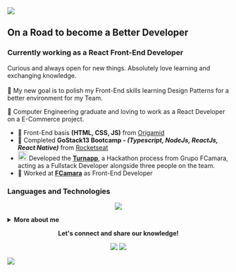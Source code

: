 <img src="https://github.com/leovdn/leovdn/raw/master/hero-image-header.png">
 
## On a Road to become a Better Developer
### Currently working as a React Front-End Developer

Curious and always open for new things. Absolutely love learning and exchanging knowledge. 
<br><br>
:dart: My new goal is to polish my Front-End skills learning Design Patterns for a better environment for my Team.

:office: Computer Engineering graduate and loving to work as a React Developer on a E-Commerce project.

- :book: Front-End basis **(HTML, CSS, JS)** from <a href="https://www.origamid.com/cursos/">Origamid</a>
- :rocket: Completed **GoStack13 Bootcamp - *(Typescript, NodeJs, ReactJs, React Native)*** from <a href="https://github.com/Rocketseat">Rocketseat</a>
- <img src="https://raw.githubusercontent.com/leovdn/squad3-fifo/373d086b2610843ffdcd57bef97b7556a0668dec/frontend/img/logo.svg" width="21"/> Developed the **<a href="https://github.com/leovdn/squad3-fifo">Turnapp</a>**, a Hackathon process from Grupo FCamara, acting as a Fullstack Developer alongside three people on the team.
- 🧡 Worked at **<a href="https://www.fcamara.com.br">FCamara</a>** as Front-End Developer

### Languages and Technologies
<p align="center">
  <a href="https://github.com/leovdn/github-readme-stats">
  <img align="center" src="https://github-readme-stats.vercel.app/api/top-langs/?username=leovdn&layout=compact&theme=buefy" />
  </a>
</p>


 
<details> 
 <summary><b>More about me</b></summary>
 
- Appointed by the IT Coordinator to become a Systems Analyst, but due to Covid-19's outbreak decided to resign and change fields to become a Developer;
- :video_game: A geek/nerd who absolutely loves Gaming and watching Anime ;
 
[![Leovdn's github stats](https://github-readme-stats.vercel.app/api?username=leovdn&show_icons=true&include_all_commits=true&theme=buefy)](https://github.com/leovdn/github-readme-stats)
<br><br>
![Profile views](https://gpvc.arturio.dev/leovdn)  

</details>

<p align="center">
  <strong>Let's connect and share our knowledge!</strong>
 <p align="center">
  <a href="https://www.linkedin.com/in/leovdn" alt="LinkedIn"><img src="https://img.shields.io/badge/-LinkedIn-blue?style=flat-square&logo=Linkedin&logoColor=white&link=https://www.linkedin.com/in/leovdn"></a>  
  <a href="mailto:leo.vdn@gmail.com" alt="Email"><img src="https://img.shields.io/badge/-Gmail-c14438?style=flat-square&logo=Gmail&logoColor=white&link=mailto:leo.vdn@gmail.com"></a>  
  </p>
</p>
 
<img src="https://github.com/leovdn/leovdn/raw/master/hero-image-footer.png">
